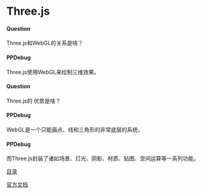 # Three.js

<!-- chat:start -->
#### **Question**
Three.js和WebGL的关系是啥？
#### **PPDebug**
Three.js使用WebGL来绘制三维效果。
#### **Question**
Three.js的 优势是啥？
#### **PPDebug**
WebGL是一个只能画点、线和三角形的非常底层的系统，
#### **PPDebug**
而Three.js封装了诸如场景、灯光、阴影、材质、贴图、空间运算等一系列功能。
<!-- chat:end -->

[目录](_sidebar.md ":include")

[官方文档](https://threejs.org/manual/#en/fundamentals)


